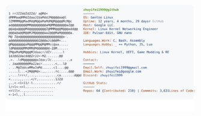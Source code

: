 <a href="https://github.com/zhuyifei1999/zhuyifei1999">
  <picture>
    <source media="(prefers-color-scheme: dark)" srcset="https://raw.githubusercontent.com/zhuyifei1999/zhuyifei1999/main/dark_mode.svg">
    <img alt="Andrew Grant's GitHub Profile README" src="https://raw.githubusercontent.com/zhuyifei1999/zhuyifei1999/main/light_mode.svg">
  </picture>
</a>
